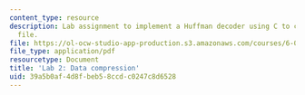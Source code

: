 ```yaml
---
content_type: resource
description: Lab assignment to implement a Huffman decoder using C to compress a data
  file.
file: https://ol-ocw-studio-app-production.s3.amazonaws.com/courses/6-087-practical-programming-in-c-january-iap-2010/39a5b0af4d8fbeb58ccdc0247c8d6528_MIT6_087IAP10_lab02.pdf
file_type: application/pdf
resourcetype: Document
title: 'Lab 2: Data compression'
uid: 39a5b0af-4d8f-beb5-8ccd-c0247c8d6528
---
```

